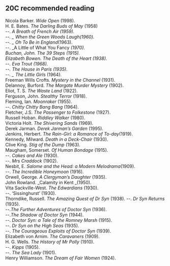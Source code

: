 ## 20C recommended reading

Nicola Barker. _Wide Open_ (1998).   
H. E. Bates. _The Darling Buds of May_ (1958)   
--. _A Breath of French Air _(1959).   
--. _ When the Green Woods Laugh_(1960).   
--. _ Oh To Be in England_(1963).   
--. _A Little of What You Fancy _(1970).   
Buchan, John. _The 39 Steps_ (1915).   
Elizabeth Bowen. _The Death of the Heart_ (1938).   
--. _Eva Trout_ (1968).			  
--. _The House in Paris_ (1935).   
--. _ The Little Girls_ (1964).		  
Freeman Wills Crofts. _Mystery in the Channel_ (1931).   
Delannoy, Burford. _The Margate Murder Mystery_ (1902).   
Eliot, T. S. _The Waste Land_ (1922).  
Ferguson, John. _Stealthy Terror_ (1918).  
Fleming, Ian. _Moonraker_ (1955).  
--. _Chitty Chitty Bang Bang_ (1964).  
Fletcher, J.S. _The Passenger to Folkestone_ (1927).   
Russell Hoban. _Riddley Walker_ (1980).  
Victoria Holt. _The Shivering Sands_ (1969).  
Derek Jarman. _Derek Jarman’s Garden_ (1995).  
Jenkins, Herbert. _The Rain-Girl: a Romance of To-day_(1919).  
Kennedy, Milward. _Death in a Deck-Chair_ (1930).  
Clive King. _Stig of the Dump_ (1963).   
Maugham, Somerset. _Of Human Bondage_ (1915). 	 
--. _Cakes and Ale_ (1930). 				
--. _Mrs Craddock_ (1902).  			
Nesbit, E. _Salome and the Head: a Modern Melodrama_(1909).   
--. _The Incredible Honeymoon_ (1916).   		
Orwell, George. _A Clergyman’s Daughter_ (1935).  
John Rowland. _Calamity in Kent _(1950).   
Vita Sackville-West. _The Edwardians_ (1930).   
--. ‘Sissinghurst’ (1930).   
Thorndike, Russell. _The Amazing Quest of Dr Syn_ (1938). 
--. _Dr Syn Returns_ (1935).			
--._The Further Adventures of Doctor Syn_ (1936).  
--._The Shadow of Doctor Syn_ (1944).	  
--. _Doctor Syn: a Tale of the Romney Marsh_ (1915).	 		
--. _Dr Syn on the High Seas_ (1935).		 
--. _The Courageous Exploits of Doctor Syn_ (1939).  
 Elizabeth von Arnim. _The Caravaners_ (1909).  
H. G. Wells. _The History of Mr Polly_ (1910).  
--. _Kipps_ (1905).  
--. _The Sea Lady_ (1901).  
Henry Williamson. _The Dream of Fair Women_ (1924).   






